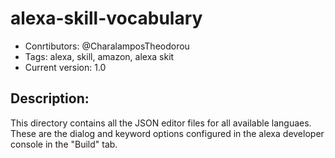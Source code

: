 # alexa-skill-vocabulary
* Conrtibutors: @CharalamposTheodorou
* Tags: alexa, skill, amazon, alexa skit
* Current version: 1.0

## Description:
This directory contains all the JSON editor files for all available languaes. These are the dialog and keyword options configured in the alexa developer console in the "Build" tab.


